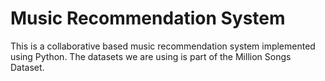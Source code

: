 # Music Recommendation System

This is a collaborative based music recommendation system implemented using Python. The datasets we are using is part of the Million Songs Dataset. 
